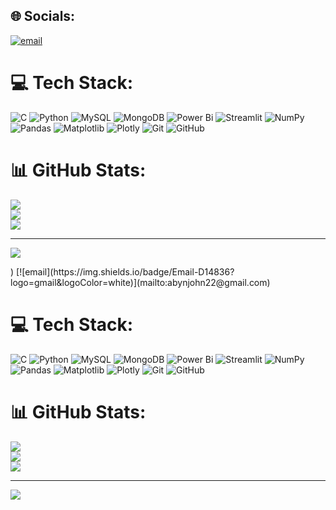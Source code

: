 

## 🌐 Socials:
[![email](https://img.shields.io/badge/Email-D14836?logo=gmail&logoColor=white)](mailto:abynjohn22@gmail.com) 

# 💻 Tech Stack:
![C](https://img.shields.io/badge/c-%2300599C.svg?style=flat&logo=c&logoColor=white) ![Python](https://img.shields.io/badge/python-3670A0?style=flat&logo=python&logoColor=ffdd54) ![MySQL](https://img.shields.io/badge/mysql-4479A1.svg?style=flat&logo=mysql&logoColor=white) ![MongoDB](https://img.shields.io/badge/MongoDB-%234ea94b.svg?style=flat&logo=mongodb&logoColor=white) ![Power Bi](https://img.shields.io/badge/power_bi-F2C811?style=flat&logo=powerbi&logoColor=black) ![Streamlit](https://img.shields.io/badge/Streamlit-%23FE4B4B.svg?style=flat&logo=streamlit&logoColor=white) ![NumPy](https://img.shields.io/badge/numpy-%23013243.svg?style=flat&logo=numpy&logoColor=white) ![Pandas](https://img.shields.io/badge/pandas-%23150458.svg?style=flat&logo=pandas&logoColor=white) ![Matplotlib](https://img.shields.io/badge/Matplotlib-%23ffffff.svg?style=flat&logo=Matplotlib&logoColor=black) ![Plotly](https://img.shields.io/badge/Plotly-%233F4F75.svg?style=flat&logo=plotly&logoColor=white) ![Git](https://img.shields.io/badge/git-%23F05033.svg?style=flat&logo=git&logoColor=white) ![GitHub](https://img.shields.io/badge/github-%23121011.svg?style=flat&logo=github&logoColor=white)
# 📊 GitHub Stats:
![](https://github-readme-stats.vercel.app/api?username=abyn-John&theme=transparent&hide_border=true&include_all_commits=false&count_private=false)<br/>
![](https://nirzak-streak-stats.vercel.app/?user=abyn-John&theme=transparent&hide_border=true)<br/>
![](https://github-readme-stats.vercel.app/api/top-langs/?username=abyn-John&theme=transparent&hide_border=true&include_all_commits=false&count_private=false&layout=compact)

---
[![](https://visitcount.itsvg.in/api?id=abyn-John&icon=8&color=1)](https://visitcount.itsvg.in)

<!-- Proudly created with GPRM ( https://gprm.itsvg.in ) -->) [![email](https://img.shields.io/badge/Email-D14836?logo=gmail&logoColor=white)](mailto:abynjohn22@gmail.com) 

# 💻 Tech Stack:
![C](https://img.shields.io/badge/c-%2300599C.svg?style=flat&logo=c&logoColor=white) ![Python](https://img.shields.io/badge/python-3670A0?style=flat&logo=python&logoColor=ffdd54) ![MySQL](https://img.shields.io/badge/mysql-4479A1.svg?style=flat&logo=mysql&logoColor=white) ![MongoDB](https://img.shields.io/badge/MongoDB-%234ea94b.svg?style=flat&logo=mongodb&logoColor=white) ![Power Bi](https://img.shields.io/badge/power_bi-F2C811?style=flat&logo=powerbi&logoColor=black) ![Streamlit](https://img.shields.io/badge/Streamlit-%23FE4B4B.svg?style=flat&logo=streamlit&logoColor=white) ![NumPy](https://img.shields.io/badge/numpy-%23013243.svg?style=flat&logo=numpy&logoColor=white) ![Pandas](https://img.shields.io/badge/pandas-%23150458.svg?style=flat&logo=pandas&logoColor=white) ![Matplotlib](https://img.shields.io/badge/Matplotlib-%23ffffff.svg?style=flat&logo=Matplotlib&logoColor=black) ![Plotly](https://img.shields.io/badge/Plotly-%233F4F75.svg?style=flat&logo=plotly&logoColor=white) ![Git](https://img.shields.io/badge/git-%23F05033.svg?style=flat&logo=git&logoColor=white) ![GitHub](https://img.shields.io/badge/github-%23121011.svg?style=flat&logo=github&logoColor=white)
# 📊 GitHub Stats:
![](https://github-readme-stats.vercel.app/api?username=abyn-John&theme=transparent&hide_border=true&include_all_commits=false&count_private=false)<br/>
![](https://nirzak-streak-stats.vercel.app/?user=abyn-John&theme=transparent&hide_border=true)<br/>
![](https://github-readme-stats.vercel.app/api/top-langs/?username=abyn-John&theme=transparent&hide_border=true&include_all_commits=false&count_private=false&layout=compact)

---
[![](https://visitcount.itsvg.in/api?id=abyn-John&icon=8&color=1)](https://visitcount.itsvg.in)

<!-- Proudly created with GPRM ( https://gprm.itsvg.in ) -->
